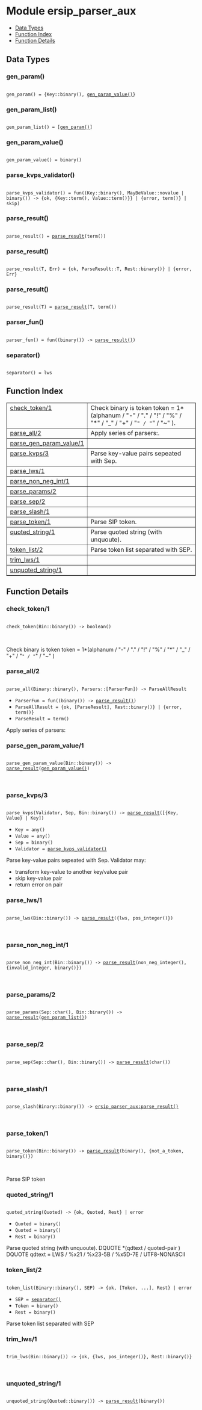 

# Module ersip_parser_aux #
* [Data Types](#types)
* [Function Index](#index)
* [Function Details](#functions)

<a name="types"></a>

## Data Types ##




### <a name="type-gen_param">gen_param()</a> ###


<pre><code>
gen_param() = {Key::binary(), <a href="#type-gen_param_value">gen_param_value()</a>}
</code></pre>




### <a name="type-gen_param_list">gen_param_list()</a> ###


<pre><code>
gen_param_list() = [<a href="#type-gen_param">gen_param()</a>]
</code></pre>




### <a name="type-gen_param_value">gen_param_value()</a> ###


<pre><code>
gen_param_value() = binary()
</code></pre>




### <a name="type-parse_kvps_validator">parse_kvps_validator()</a> ###


<pre><code>
parse_kvps_validator() = fun((Key::binary(), MayBeValue::novalue | binary()) -&gt; {ok, {Key::term(), Value::term()}} | {error, term()} | skip)
</code></pre>




### <a name="type-parse_result">parse_result()</a> ###


<pre><code>
parse_result() = <a href="#type-parse_result">parse_result</a>(term())
</code></pre>




### <a name="type-parse_result">parse_result()</a> ###


<pre><code>
parse_result(T, Err) = {ok, ParseResult::T, Rest::binary()} | {error, Err}
</code></pre>




### <a name="type-parse_result">parse_result()</a> ###


<pre><code>
parse_result(T) = <a href="#type-parse_result">parse_result</a>(T, term())
</code></pre>




### <a name="type-parser_fun">parser_fun()</a> ###


<pre><code>
parser_fun() = fun((binary()) -&gt; <a href="#type-parse_result">parse_result()</a>)
</code></pre>




### <a name="type-separator">separator()</a> ###


<pre><code>
separator() = lws
</code></pre>

<a name="index"></a>

## Function Index ##


<table width="100%" border="1" cellspacing="0" cellpadding="2" summary="function index"><tr><td valign="top"><a href="#check_token-1">check_token/1</a></td><td>Check binary is token
token       =  1*(alphanum / "-" / "." / "!" / "%" / "*"
/ "_" / "+" / "<code>" / "</code>" / "~" ).</td></tr><tr><td valign="top"><a href="#parse_all-2">parse_all/2</a></td><td>Apply series of parsers:.</td></tr><tr><td valign="top"><a href="#parse_gen_param_value-1">parse_gen_param_value/1</a></td><td></td></tr><tr><td valign="top"><a href="#parse_kvps-3">parse_kvps/3</a></td><td>Parse key-value pairs sepeated with Sep.</td></tr><tr><td valign="top"><a href="#parse_lws-1">parse_lws/1</a></td><td></td></tr><tr><td valign="top"><a href="#parse_non_neg_int-1">parse_non_neg_int/1</a></td><td></td></tr><tr><td valign="top"><a href="#parse_params-2">parse_params/2</a></td><td></td></tr><tr><td valign="top"><a href="#parse_sep-2">parse_sep/2</a></td><td></td></tr><tr><td valign="top"><a href="#parse_slash-1">parse_slash/1</a></td><td></td></tr><tr><td valign="top"><a href="#parse_token-1">parse_token/1</a></td><td>Parse SIP token.</td></tr><tr><td valign="top"><a href="#quoted_string-1">quoted_string/1</a></td><td>Parse quoted string (with unquoute).</td></tr><tr><td valign="top"><a href="#token_list-2">token_list/2</a></td><td>Parse token list separated with SEP.</td></tr><tr><td valign="top"><a href="#trim_lws-1">trim_lws/1</a></td><td></td></tr><tr><td valign="top"><a href="#unquoted_string-1">unquoted_string/1</a></td><td></td></tr></table>


<a name="functions"></a>

## Function Details ##

<a name="check_token-1"></a>

### check_token/1 ###

<pre><code>
check_token(Bin::binary()) -&gt; boolean()
</code></pre>
<br />

Check binary is token
token       =  1*(alphanum / "-" / "." / "!" / "%" / "*"
/ "_" / "+" / "`" / "`" / "~" )

<a name="parse_all-2"></a>

### parse_all/2 ###

<pre><code>
parse_all(Binary::binary(), Parsers::[ParserFun]) -&gt; ParseAllResult
</code></pre>

<ul class="definitions"><li><code>ParserFun = fun((binary()) -&gt; <a href="#type-parse_result">parse_result()</a>)</code></li><li><code>ParseAllResult = {ok, [ParseResult], Rest::binary()} | {error, term()}</code></li><li><code>ParseResult = term()</code></li></ul>

Apply series of parsers:

<a name="parse_gen_param_value-1"></a>

### parse_gen_param_value/1 ###

<pre><code>
parse_gen_param_value(Bin::binary()) -&gt; <a href="#type-parse_result">parse_result</a>(<a href="#type-gen_param_value">gen_param_value()</a>)
</code></pre>
<br />

<a name="parse_kvps-3"></a>

### parse_kvps/3 ###

<pre><code>
parse_kvps(Validator, Sep, Bin::binary()) -&gt; <a href="#type-parse_result">parse_result</a>([{Key, Value} | Key])
</code></pre>

<ul class="definitions"><li><code>Key = any()</code></li><li><code>Value = any()</code></li><li><code>Sep = binary()</code></li><li><code>Validator = <a href="#type-parse_kvps_validator">parse_kvps_validator()</a></code></li></ul>

Parse key-value pairs sepeated with Sep.
Validator may:
- transform key-value to another key/value pair
- skip key-value pair
- return error on pair

<a name="parse_lws-1"></a>

### parse_lws/1 ###

<pre><code>
parse_lws(Bin::binary()) -&gt; <a href="#type-parse_result">parse_result</a>({lws, pos_integer()})
</code></pre>
<br />

<a name="parse_non_neg_int-1"></a>

### parse_non_neg_int/1 ###

<pre><code>
parse_non_neg_int(Bin::binary()) -&gt; <a href="#type-parse_result">parse_result</a>(non_neg_integer(), {invalid_integer, binary()})
</code></pre>
<br />

<a name="parse_params-2"></a>

### parse_params/2 ###

<pre><code>
parse_params(Sep::char(), Bin::binary()) -&gt; <a href="#type-parse_result">parse_result</a>(<a href="#type-gen_param_list">gen_param_list()</a>)
</code></pre>
<br />

<a name="parse_sep-2"></a>

### parse_sep/2 ###

<pre><code>
parse_sep(Sep::char(), Bin::binary()) -&gt; <a href="#type-parse_result">parse_result</a>(char())
</code></pre>
<br />

<a name="parse_slash-1"></a>

### parse_slash/1 ###

<pre><code>
parse_slash(Binary::binary()) -&gt; <a href="ersip_parser_aux.md#type-parse_result">ersip_parser_aux:parse_result()</a>
</code></pre>
<br />

<a name="parse_token-1"></a>

### parse_token/1 ###

<pre><code>
parse_token(Bin::binary()) -&gt; <a href="#type-parse_result">parse_result</a>(binary(), {not_a_token, binary()})
</code></pre>
<br />

Parse SIP token

<a name="quoted_string-1"></a>

### quoted_string/1 ###

<pre><code>
quoted_string(Quoted) -&gt; {ok, Quoted, Rest} | error
</code></pre>

<ul class="definitions"><li><code>Quoted = binary()</code></li><li><code>Quoted = binary()</code></li><li><code>Rest = binary()</code></li></ul>

Parse quoted string (with unquoute).
DQUOTE *(qdtext / quoted-pair ) DQUOTE
qdtext         =  LWS / %x21 / %x23-5B / %x5D-7E
/ UTF8-NONASCII

<a name="token_list-2"></a>

### token_list/2 ###

<pre><code>
token_list(Binary::binary(), SEP) -&gt; {ok, [Token, ...], Rest} | error
</code></pre>

<ul class="definitions"><li><code>SEP = <a href="#type-separator">separator()</a></code></li><li><code>Token = binary()</code></li><li><code>Rest = binary()</code></li></ul>

Parse token list separated with SEP

<a name="trim_lws-1"></a>

### trim_lws/1 ###

<pre><code>
trim_lws(Bin::binary()) -&gt; {ok, {lws, pos_integer()}, Rest::binary()}
</code></pre>
<br />

<a name="unquoted_string-1"></a>

### unquoted_string/1 ###

<pre><code>
unquoted_string(Quoted::binary()) -&gt; <a href="#type-parse_result">parse_result</a>(binary())
</code></pre>
<br />

